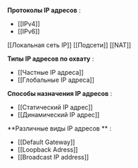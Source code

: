 **Протоколы IP адресов** : 
- [[IPv4]]
- [[IPv6]]

[[Локальная сеть IP]]
[[Подсети]]
[[NAT]]

**Типы IP адресов по охвату** :  
- [[Частные IP адреса]]
- [[Глобальные IP адреса]]

**Способы назначения IP адресов** : 
- [[Статический IP адрес]]
- [[Динамический IP адрес]]

**Различные виды IP адресов ** : 
- [[Default Gateway]]
- [[Loopback Adress]]
- [[Broadcast IP address]]


